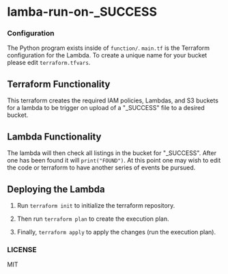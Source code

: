 # lamba-run-on-_SUCCESS

### Configuration

The Python program exists inside of `function/`.  `main.tf` is the Terraform configuration for the Lambda.  To create a unique name for your bucket please edit `terraform.tfvars`.

## Terraform Functionality 
This terraform creates the required IAM policies, Lambdas, and S3 buckets for a lambda to be trigger on upload of a "_SUCCESS" file to a desired bucket.

## Lambda Functionality

The lambda will then check all listings in the bucket for "_SUCCESS".  After one has been found it will `print("FOUND")`.  At this point one may wish to edit the code or terraform to have another series of events be pursued.

## Deploying the Lambda

1. Run `terraform init` to initialize the terraform repository.

2. Then run `terraform plan` to create the execution plan.

3. Finally, `terraform apply` to apply the changes (run the execution plan).

### LICENSE

MIT